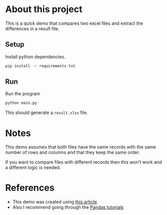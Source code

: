 # About this project

This is a quick demo that compares two excel files and extract the differences in a result file.

## Setup

Install python dependencies.

```bash
pip install -r requirements.txt
```

## Run

Run the program

```bash
python main.py
```

This should generate a `result.xlsx` file.

# Notes
This demo assumes that both files have the same records with the same number of rows and columns and that they keep the same order.

If you want to compare files with different records then this won't work and a different logic is needed.


# References

- This demo was created using [this article](https://kanoki.org/2019/02/26/compare-two-excel-files-for-difference-using-python/).
- Also I recommend going through the [Pandas tutorials](https://pandas.pydata.org/pandas-docs/stable/getting_started/intro_tutorials/index.html)